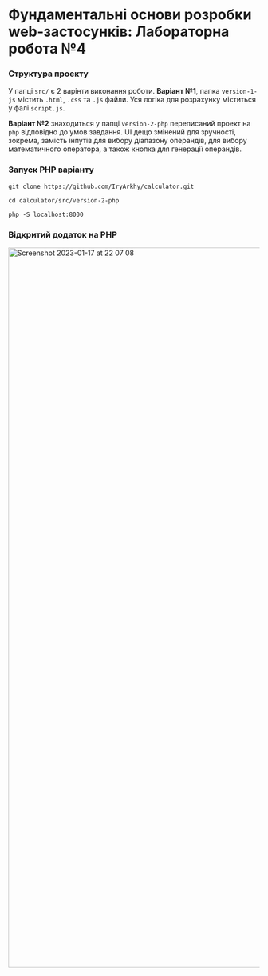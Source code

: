 # Фундаментальні основи розробки web-застосунків: Лабораторна робота №4

### Структура проекту
У папці `src/` є 2 варінти виконання роботи. **Варіант №1**, папка `version-1-js` містить `.html`, `.css` та `.js` файли. Уся логіка для розрахунку міститься у фалі `script.js`.

**Варіант №2** знаходиться у папці `version-2-php` переписаний проект на `php` відповідно до умов завдання. UI дещо змінений для зручності, зокрема, замість інпутів для вибору діапазону операндів, для вибору математичного оператора, а також кнопка для генерації операндів.

### Запуск PHP варіанту

```
git clone https://github.com/IryArkhy/calculator.git
```

```
cd calculator/src/version-2-php
```

```
php -S localhost:8000 
```

### Відкритий додаток на PHP

<img width="1440" alt="Screenshot 2023-01-17 at 22 07 08" src="https://user-images.githubusercontent.com/46995636/213000931-8629ac24-670a-4f75-bca2-631451e0ae32.png">
